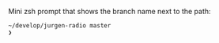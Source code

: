 Mini zsh prompt that shows the branch name next to the path:

```
~/develop/jurgen-radio master
❯
```

